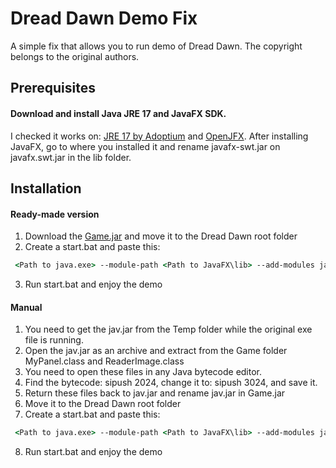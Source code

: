 # Dread Dawn Demo Fix
A simple fix that allows you to run demo of Dread Dawn.
The copyright belongs to the original authors.
## Prerequisites
#### Download and install Java JRE 17 and JavaFX SDK.
I checked it works on: [JRE 17 by Adoptium](https://adoptium.net/temurin/releases/?os=windows&package=jre&version=17&arch=x64) and [OpenJFX](https://gluonhq.com/products/javafx/).
After installing JavaFX, go to where you installed it and rename javafx-swt.jar on javafx.swt.jar in the lib folder.

## Installation
#### Ready-made version
1. Download the [Game.jar](https://github.com/DisZom/Dread-Dawn-Demo-Fix/blob/main/Game.jar) and move it to the Dread Dawn root folder
2. Create a start.bat and paste this: 
```bat
 <Path to java.exe> --module-path <Path to JavaFX\lib> --add-modules javafx.base,javafx.controls,javafx.fxml,javafx.graphics,javafx.media,javafx.web,javafx.swt -jar Game.jar
```
3. Run start.bat and enjoy the demo

#### Manual
1. You need to get the jav.jar from the Temp folder while the original exe file is running.
2. Open the jav.jar as an archive and extract from the Game folder MyPanel.class and ReaderImage.class
3. You need to open these files in any Java bytecode editor.
4. Find the bytecode: sipush 2024, change it to: sipush 3024, and save it.
5. Return these files back to jav.jar and rename jav.jar in Game.jar
6. Move it to the Dread Dawn root folder
7. Create a start.bat and paste this: 
```bat
 <Path to java.exe> --module-path <Path to JavaFX\lib> --add-modules javafx.base,javafx.controls,javafx.fxml,javafx.graphics,javafx.media,javafx.web,javafx.swt -jar Game.jar
```
8. Run start.bat and enjoy the demo
